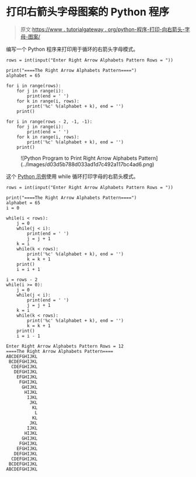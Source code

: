 # 打印右箭头字母图案的 Python 程序

> 原文:[https://www . tutorialgateway . org/python-程序-打印-向右箭头-字母-图案/](https://www.tutorialgateway.org/python-program-to-print-right-arrow-alphabets-pattern/)

编写一个 Python 程序来打印用于循环的右箭头字母模式。

```
rows = int(input("Enter Right Arrow Alphabets Pattern Rows = "))

print("====The Right Arrow Alphabets Pattern====")
alphabet = 65

for i in range(rows):
    for j in range(i):
        print(end = ' ')
    for k in range(i, rows):
        print('%c' %(alphabet + k), end = '')
    print()

for i in range(rows - 2, -1, -1):
    for j in range(i):
        print(end = ' ')
    for k in range(i, rows):
        print('%c' %(alphabet + k), end = '')
    print()
```

<figure class="wp-block-image size-large">![Python Program to Print Right Arrow Alphabets Pattern](../Images/d03d5b788d033ad1d7c492a117bc4ad6.png)</figure>

这个 [Python 示例](https://www.tutorialgateway.org/python-programming-examples/)使用 while 循环打印字母的右箭头模式。

```
rows = int(input("Enter Right Arrow Alphabets Pattern Rows = "))

print("====The Right Arrow Alphabets Pattern====")
alphabet = 65
i = 0

while(i < rows):
    j = 0
    while(j < i):
        print(end = ' ')
        j = j + 1
    k = i
    while(k < rows):
        print('%c' %(alphabet + k), end = '')
        k = k + 1
    print()
    i = i + 1

i = rows - 2
while(i >= 0):
    j = 0
    while(j < i):
        print(end = ' ')
        j = j + 1
    k = i
    while(k < rows):
        print('%c' %(alphabet + k), end = '')
        k = k + 1
    print()
    i = i - 1
```

```
Enter Right Arrow Alphabets Pattern Rows = 12
====The Right Arrow Alphabets Pattern====
ABCDEFGHIJKL
 BCDEFGHIJKL
  CDEFGHIJKL
   DEFGHIJKL
    EFGHIJKL
     FGHIJKL
      GHIJKL
       HIJKL
        IJKL
         JKL
          KL
           L
          KL
         JKL
        IJKL
       HIJKL
      GHIJKL
     FGHIJKL
    EFGHIJKL
   DEFGHIJKL
  CDEFGHIJKL
 BCDEFGHIJKL
ABCDEFGHIJKL
```